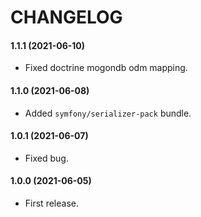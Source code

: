 CHANGELOG
=========

#### 1.1.1 (2021-06-10)

* Fixed doctrine mogondb odm mapping.

#### 1.1.0 (2021-06-08)

* Added `symfony/serializer-pack` bundle.

#### 1.0.1 (2021-06-07)

* Fixed bug.

#### 1.0.0 (2021-06-05)

* First release.
